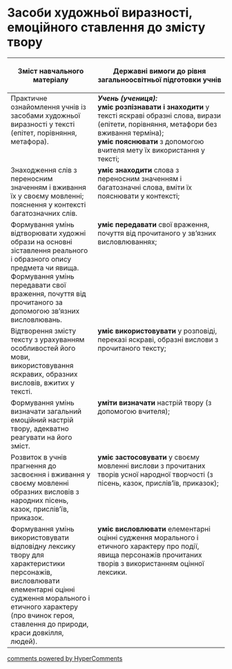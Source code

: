 <div id="hypercomments_widget" class="js-hypercomments-widget invisible"></div>

# Засоби художньої виразності, емоційного ставлення до змісту твору 

<table>
<thead>
  <tr>
    <th width="40%" align="center"><p>Зміст навчального матеріалу</p></td>
    <th width="60%" align="center"><p>Державні вимоги до рівня загальноосвітньої підготовки учнів</p></td>
  </tr>
</thead>
<tbody>
  <tr>
    <td width="40%" style="vertical-align:top !important;">
Практичне ознайомлення учнів із засобами художньої виразності у тексті (епітет, порівняння, метафора).<br></td>
    <td width="60%" style="vertical-align:top !important;">
<i><b>Учень (учениця):</b></i><br>
<b>уміє розпізнавати і знаходити</b> у тексті яскраві образні слова, вирази (епітети, порівняння, метафори без вживання терміна);<br>
<b>уміє пояснювати</b> з допомогою вчителя мету їх використання у тексті;<br></td>
  </tr>
  <tr>
    <td width="40%" style="vertical-align:top !important;">
Знаходження слів з переносним значенням і вживання їх у своєму мовленні; пояснення у контексті багатозначних слів.<br></td>
    <td width="60%" style="vertical-align:top !important;">
<b>уміє знаходити</b> слова з переносним значенням і багатозначні слова, вміти їх пояснювати у контексті;<br></td>
  </tr>
  <tr>
    <td width="40%" style="vertical-align:top !important;">
Формування умінь відтворювати художні образи на основні зіставлення реального і образного опису предмета чи явища.<br>
Формування умінь передавати свої враження, почуття від прочитаного за допомогою зв’язних висловлювань.<br></td>
    <td width="60%" style="vertical-align:top !important;">
<b>уміє передавати</b> свої враження, почуття від прочитаного у зв’язних висловлюваннях;<br></td>
  </tr>
  <tr>
    <td width="40%" style="vertical-align:top !important;">
Відтворення змісту тексту з урахуванням особливостей його мови, використовування яскравих, образних висловів, вжитих у тексті.</td>
    <td width="60%" style="vertical-align:top !important;">
<b>уміє використовувати</b> у розповіді, переказі яскраві, образні вислови з прочитаного тексту;<br></td>
  </tr>
  <tr>
    <td width="40%" style="vertical-align:top !important;">
Формування умінь визначати загальний емоційний настрій твору, адекватно реагувати на його зміст.</td>
    <td width="60%" style="vertical-align:top !important;">
<b>уміти визначати</b> настрій твору (з допомогою вчителя);</td>
  </tr>
  <tr>
    <td width="40%" style="vertical-align:top !important;">
Розвиток в учнів прагнення до засвоєння і вживання у своєму мовленні образних висловів з народних пісень, казок, прислів’їв, приказок.</td>
    <td width="60%" style="vertical-align:top !important;">
<b>уміє застосовувати</b> у своєму мовленні вислови з прочитаних творів усної народної творчості (з пісень, казок, прислів’їв, приказок);</td>
  </tr>
  <tr>
    <td width="40%" style="vertical-align:top !important;">
Формування умінь використовувати відповідну лексику твору для характеристики персонажів, висловлювати елементарні оцінні судження морального і етичного характеру (про вчинок героя, ставлення до природи, краси довкілля, людей).</td>
    <td width="60%" style="vertical-align:top !important;">
<b>уміє висловлювати</b> елементарні оцінні судження морального і етичного характеру про події, явища персонажів прочитаних творів з використанням оцінної лексики.</td>
  </tr>
</tbody>
</table>

<div class="js-hypercomments-container">
<a href="http://hypercomments.com" class="hc-link" title="comments widget">comments powered by HyperComments</a>
</div>